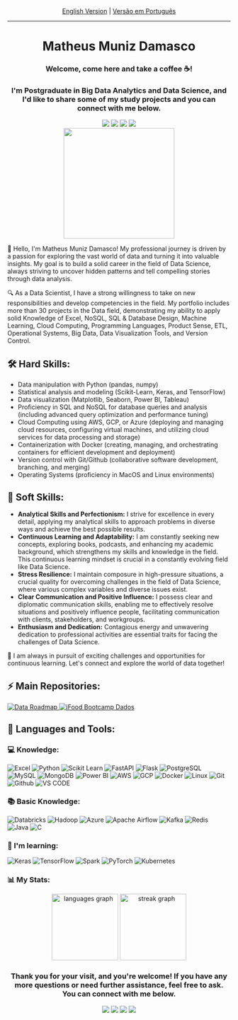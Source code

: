 <div align="center">
  <a href="https://github.com/Math-Muniz/Math-Muniz/blob/main/README.md">English Version</a> |
  <a href="https://github.com/Math-Muniz/Math-Muniz/blob/main/README-pt.md">Versão em Português</a>
</div>
<hr>
<div align="center">
  <a href="https://github.com/Math-Muniz?tab=repositories">
  </a>
</div>

<div align="center">
  <h1 align="center"> Matheus Muniz Damasco</h1>

  <h3>Welcome, come here and take a coffee ☕!</h3>

  <h3>I'm Postgraduate in Big Data Analytics and Data Science, and I'd like to share some of my study projects and you can connect with me below.</h3>
  
  <div id="header" align="center">
    <a href="https://www.linkedin.com/in/math-muniz/" target="_blank"><img src="https://img.shields.io/badge/-LinkedIn-%230077B5?style=for-the-badge&logo=linkedin&logoColor=white" target="_blank"></a> 
    <a href = "mailto:math.muniz.damasco@gmail.com"><img src="https://img.shields.io/badge/-Gmail-%23333?style=for-the-badge&logo=gmail&logoColor=white" target="_blank"></a>
    <a href="https://www.kaggle.com/mathmuniz" target="_blank"><img src="https://img.shields.io/badge/Kaggle-20BEFF?style=for-the-badge&logo=Kaggle&logoColor=white" target="_blank"></a>
    <a href="https://medium.com/@math-muniz" target="_blank"><img src="https://img.shields.io/badge/Medium-12100E?style=for-the-badge&logo=medium&logoColor=white" target="_blank"></a>
  </div>

  <div id="header" align="center">
    <a href="https://github.com/Math-Muniz?tab=repositories">
      <img src="https://www.puttiapps.com/home-2021-may/business_analitics-3/" width="250" />
    </a>
  </div>
</div>
<div>
  <p>👋 Hello, I'm Matheus Muniz Damasco! My professional journey is driven by a passion for exploring the vast world of data and turning it into valuable insights. My goal is to build a solid career in the field of Data Science, always striving to uncover hidden patterns and tell compelling stories through data analysis.</p>

  <p>🔍 As a Data Scientist, I have a strong willingness to take on new responsibilities and develop competencies in the field. My portfolio includes more than 30 projects in the Data field, demonstrating my ability to apply solid Knowledge of Excel, NoSQL, SQL & Database Design, Machine Learning, Cloud Computing, Programming Languages, Product Sense, ETL, Operational Systems, Big Data, Data Visualization Tools, and Version Control.</p>

  <h2>🛠️ Hard Skills:</h2>
  <ul>
    <li>Data manipulation with Python (pandas, numpy)</li>
    <li>Statistical analysis and modeling (Scikit-Learn, Keras, and TensorFlow)</li>
    <li>Data visualization (Matplotlib, Seaborn, Power BI, Tableau)</li>
    <li>Proficiency in SQL and NoSQL for database queries and analysis (including advanced query optimization and performance tuning)</li>
    <li>Cloud Computing using AWS, GCP, or Azure (deploying and managing cloud resources, configuring virtual machines, and utilizing cloud services for data processing and storage)</li>
    <li>Containerization with Docker (creating, managing, and orchestrating containers for efficient development and deployment)</li>
    <li>Version control with Git/Github (collaborative software development, branching, and merging)</li>
    <li>Operating Systems (proficiency in MacOS and Linux environments)</li>
  </ul>

  <h2>🤝 Soft Skills:</h2>
  <ul>
    <li><b>Analytical Skills and Perfectionism:</b> I strive for excellence in every detail, applying my analytical skills to approach problems in diverse ways and achieve the best possible results.</li>
    <li><b>Continuous Learning and Adaptability:</b> I am constantly seeking new concepts, exploring books, podcasts, and enhancing my academic background, which strengthens my skills and knowledge in the field. This continuous learning mindset is crucial in a constantly evolving field like Data Science.</li>
    <li><b>Stress Resilience:</b> I maintain composure in high-pressure situations, a crucial quality for overcoming challenges in the field of Data Science, where various complex variables and diverse issues exist.</li>
    <li><b>Clear Communication and Positive Influence:</b> I possess clear and diplomatic communication skills, enabling me to effectively resolve situations and positively influence people, facilitating communication with clients, stakeholders, and workgroups.</li>
    <li><b>Enthusiasm and Dedication:</b> Contagious energy and unwavering dedication to professional activities are essential traits for facing the challenges of Data Science.</li>
  </ul>

  <p>🚀 I am always in pursuit of exciting challenges and opportunities for continuous learning. Let's connect and explore the world of data together!</p>
</div>
<h2>⚡ Main Repositories:</h2>

<a href="https://github.com/Math-Muniz/Data-Roadmap">
  <img src="https://github-readme-stats.vercel.app/api/pin/?username=Math-Muniz&repo=Data-Roadmap&title_color=fff&icon_color=f9f9f9&text_color=9f9f9f&bg_color=151515" alt="Data Roadmap">
</a>
<a href="https://github.com/Math-Muniz/iFood-Adatech-Data-Bootcamp">
  <img src="https://github-readme-stats.vercel.app/api/pin/?username=Math-Muniz&repo=iFood-Adatech-Data-Bootcamp&title_color=fff&icon_color=f9f9f9&text_color=9f9f9f&bg_color=151515" alt="iFood Bootcamp Dados">
</a>
<div>
<h2>🚀 Languages and Tools:</h2>
<div>
  <h3>💻 Knowledge:</h3>
  <img src="https://img.shields.io/badge/Microsoft_Excel-217346?style=for-the-badge&logo=microsoft-excel&logoColor=white" alt="Excel">
  <img src="https://img.shields.io/badge/python-3670A0?style=for-the-badge&logo=python&logoColor=ffdd54" alt="Python">
  <img src="https://img.shields.io/badge/scikit--learn-%23F7931E.svg?style=for-the-badge&logo=scikit-learn&logoColor=white" alt="Scikit Learn">
  <img src="https://img.shields.io/badge/FastAPI-005571?style=for-the-badge&logo=fastapi" alt="FastAPI">
  <img src="https://img.shields.io/badge/flask-%23000.svg?style=for-the-badge&logo=flask&logoColor=white" alt="Flask">
  <img src="https://img.shields.io/badge/postgres-%23316192.svg?style=for-the-badge&logo=postgresql&logoColor=white" alt="PostgreSQL">
  <img src="https://img.shields.io/badge/mysql-%2300f.svg?style=for-the-badge&logo=mysql&logoColor=white" alt="MySQL">
  <img src="https://img.shields.io/badge/MongoDB-4EA94B?style=for-the-badge&logo=mongodb&logoColor=white" alt="MongoDB">
  <img src="https://img.shields.io/badge/power_bi-F2C811?style=for-the-badge&logo=powerbi&logoColor=black" alt="Power BI">
  <img src="https://img.shields.io/badge/AWS-%23FF9900.svg?style=for-the-badge&logo=amazon-aws&logoColor=white" alt="AWS">
  <img src="https://img.shields.io/badge/Google_Cloud-4285F4?style=for-the-badge&logo=google-cloud&logoColor=white" alt="GCP">
  <img src="https://img.shields.io/badge/docker-%230db7ed.svg?style=for-the-badge&logo=docker&logoColor=white" alt="Docker">
  <img src="https://img.shields.io/badge/Linux-FCC624?style=for-the-badge&logo=linux&logoColor=black" alt="Linux">
  <img src="https://img.shields.io/badge/git-%23F05033.svg?style=for-the-badge&logo=git&logoColor=white" alt="Git">
  <img src="https://img.shields.io/badge/github-%23121011.svg?style=for-the-badge&logo=github&logoColor=white" alt="Github">
  <img src="https://img.shields.io/badge/VS%20Code%20Insiders-35b393.svg?style=for-the-badge&logo=visual-studio-code&logoColor=white" alt="VS CODE">
</div>
<div>
  <h3>📚 Basic Knowledge:</h3>
  <img src="https://img.shields.io/badge/Databricks-FF3621?style=for-the-badge&logo=Databricks&logoColor=white" alt="Databricks">
  <img src="https://img.shields.io/badge/Apache%20Hadoop-66CCFF?style=for-the-badge&logo=apachehadoop&logoColor=black" alt="Hadoop">
  <img src="https://img.shields.io/badge/microsoft%20azure-0089D6?style=for-the-badge&logo=microsoft-azure&logoColor=white" alt="Azure">
  <img src="https://img.shields.io/badge/Apache%20Airflow-017CEE?style=for-the-badge&logo=Apache%20Airflow&logoColor=white" alt="Apache Airflow">
  <img src="https://img.shields.io/badge/Apache%20Kafka-000?style=for-the-badge&logo=apachekafka" alt="Kafka">
  <img src="https://img.shields.io/badge/redis-%23DD0031.svg?style=for-the-badge&logo=redis&logoColor=white" alt="Redis">
  <img src="https://img.shields.io/badge/Java-ED8B00?style=for-the-badge&logo=openjdk&logoColor=white" alt="Java">
  <img src="https://img.shields.io/badge/c-%2300599C.svg?style=for-the-badge&logo=c&logoColor=white" alt="C">
</div>
<div>
  <h3>🌱 I'm learning:</h3>
   <img src="https://img.shields.io/badge/Keras-%23D00000.svg?style=for-the-badge&logo=Keras&logoColor=white" alt="Keras">
   <img src="https://img.shields.io/badge/TensorFlow-%23FF6F00.svg?style=for-the-badge&logo=TensorFlow&logoColor=white" alt="TensorFlow">
   <img src="https://img.shields.io/badge/Apache_Spark-FFFFFF?style=for-the-badge&logo=apachespark&logoColor=#E35A16" alt="Spark">
   <img src="https://img.shields.io/badge/PyTorch-%23EE4C2C.svg?style=for-the-badge&logo=PyTorch&logoColor=white" alt="PyTorch">
   <img src="https://img.shields.io/badge/kubernetes-%23326ce5.svg?style=for-the-badge&logo=kubernetes&logoColor=white" alt="Kubernetes">
 </div>
</div>
<div>
 <h3>📊 My Stats:</h3>
  <div align="center">
   <img src="https://github-readme-stats.vercel.app/api/top-langs?username=math-muniz&locale=en&hide_title=false&layout=compact&card_width=320&langs_count=5&theme=dracula&hide_border=false&order=2" height="150" alt="languages graph"  />
   <img src="https://streak-stats.demolab.com?user=math-muniz&locale=en&mode=daily&theme=dracula&hide_border=false&border_radius=5&order=3" height="150" alt="streak graph"  />
  </div>
</div>
<div id="header" align="center">
   <h3>Thank you for your visit, and you're welcome! If you have any more questions or need further assistance, feel free to ask. You can connect with me below.</h3>
    <a href="https://www.linkedin.com/in/math-muniz/" target="_blank"><img src="https://img.shields.io/badge/-LinkedIn-%230077B5?style=for-the-badge&logo=linkedin&logoColor=white" target="_blank"></a> 
    <a href = "mailto:math.muniz.damasco@gmail.com"><img src="https://img.shields.io/badge/-Gmail-%23333?style=for-the-badge&logo=gmail&logoColor=white" target="_blank"></a>
    <a href="https://www.kaggle.com/mathmuniz" target="_blank"><img src="https://img.shields.io/badge/Kaggle-20BEFF?style=for-the-badge&logo=Kaggle&logoColor=white" target="_blank"></a>
    <a href="https://medium.com/@math-muniz" target="_blank"><img src="https://img.shields.io/badge/Medium-12100E?style=for-the-badge&logo=medium&logoColor=white" target="_blank"></a>
</div>
</div>
